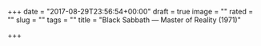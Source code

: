 +++
date = "2017-08-29T23:56:54+00:00"
draft = true
image = ""
rated = ""
slug = ""
tags = ""
title = "Black Sabbath — Master of Reality (1971)"

+++
